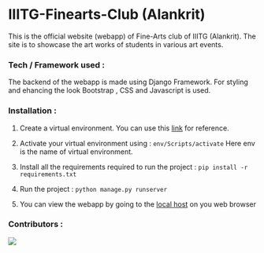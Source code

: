 # IIITG-Finearts-Club (Alankrit)

This is the official website (webapp) of Fine-Arts club of IIITG (Alankrit). The site is to showcase the art works of students in various art events. 

### Tech / Framework used :
The backend of the webapp is made using Django Framework. For styling and ehancing the look Bootstrap , CSS and Javascript is used.

### Installation :

1. Create a virtual environment. You can use this [link](https://docs.python.org/3/library/venv.html) for reference.

2. Activate your virtual environment using :
    ```env/Scripts/activate```
    Here env is the name of virtual environment.

3. Install all the requirements required to run the project :
    ```pip install -r requirements.txt```

4. Run the project :
    ```python manage.py runserver```

5. You can view the webapp by going to the [local host](http://127.0.0.1:8000/) on you web browser


### Contributors :
[![](https://opencollective.com/html-react-parser/contributors.svg?width=890&button=false)](https://github.com/IIITG-Open-Source/IIITG-Finearts-Club/graphs/contributors)